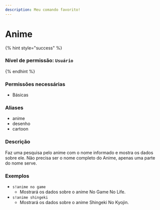 ```yaml
---
description: Meu comando favorito!
---
```


# Anime

{% hint style="success" %}
### Nível de permissão: `Usuário`
{% endhint %}

### Permissões necessárias

* Básicas

### Aliases

* anime
* desenho
* cartoon

### Descrição

Faz uma pesquisa pelo anime com o nome informado e mostra os dados sobre ele. Não precisa ser o nome completo do Anime, apenas uma parte do nome serve.

### Exemplos

* `s!anime no game`
  * Mostrará os dados sobre o anime No Game No Life.
* `s!anime shingeki`
  * Mostrará os dados sobre o anime Shingeki No Kyojin.

